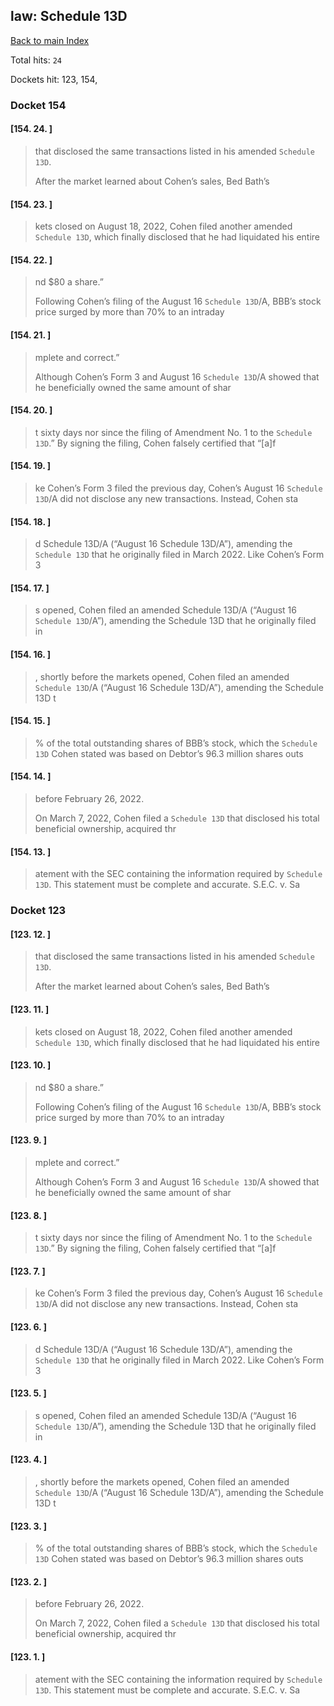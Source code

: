 
## law: Schedule 13D

[Back to main Index](README.md)

Total hits: `24`

Dockets hit: 123, 154, 

### Docket 154

#### [154. 24. ]
>  that disclosed the same transactions listed in his amended `Schedule 13D`. 
> 
> After the market learned about Cohen’s sales, Bed Bath’s

#### [154. 23. ]
> kets closed on August 18, 2022, Cohen filed another amended `Schedule 13D`, which finally disclosed that he had liquidated his entire

#### [154. 22. ]
> nd \$80 a share.” 
> 
> Following Cohen’s filing of the August 16 `Schedule 13D`/A, BBB’s stock price surged by more than 70% to an intraday

#### [154. 21. ]
> mplete and correct.” 
> 
> Although Cohen’s Form 3 and August 16 `Schedule 13D`/A showed that he beneficially owned the same amount of shar

#### [154. 20. ]
> t sixty days nor since the filing of Amendment No. 1 to the `Schedule 13D`.” By signing the filing, Cohen falsely certified that “\[a\]f

#### [154. 19. ]
> ke Cohen’s Form 3 filed the previous day, Cohen’s August 16 `Schedule 13D`/A did not disclose any new transactions. Instead, Cohen sta

#### [154. 18. ]
> d Schedule 13D/A \(“August 16 Schedule 13D/A”\), amending the `Schedule 13D` that he originally filed in March 2022. Like Cohen’s Form 3

#### [154. 17. ]
> s opened, Cohen filed an amended Schedule 13D/A \(“August 16 `Schedule 13D`/A”\), amending the Schedule 13D that he originally filed in

#### [154. 16. ]
> , shortly before the markets opened, Cohen filed an amended `Schedule 13D`/A \(“August 16 Schedule 13D/A”\), amending the Schedule 13D t

#### [154. 15. ]
> % of the total outstanding shares of BBB’s stock, which the `Schedule 13D` Cohen stated was based on Debtor’s 96.3 million shares outs

#### [154. 14. ]
>  before February 26, 2022. 
> 
> On March 7, 2022, Cohen filed a `Schedule 13D` that disclosed his total beneficial ownership, acquired thr

#### [154. 13. ]
> atement with the SEC containing the information required by `Schedule 13D`. This statement must be complete and accurate. S.E.C. v. Sa

### Docket 123

#### [123. 12. ]
>  that disclosed the same transactions listed in his amended `Schedule 13D`. 
> 
> After the market learned about Cohen’s sales, Bed Bath’s

#### [123. 11. ]
> kets closed on August 18, 2022, Cohen filed another amended `Schedule 13D`, which finally disclosed that he had liquidated his entire

#### [123. 10. ]
> nd \$80 a share.” 
> 
> Following Cohen’s filing of the August 16 `Schedule 13D`/A, BBB’s stock price surged by more than 70% to an intraday

#### [123. 9. ]
> mplete and correct.” 
> 
> Although Cohen’s Form 3 and August 16 `Schedule 13D`/A showed that he beneficially owned the same amount of shar

#### [123. 8. ]
> t sixty days nor since the filing of Amendment No. 1 to the `Schedule 13D`.” By signing the filing, Cohen falsely certified that “\[a\]f

#### [123. 7. ]
> ke Cohen’s Form 3 filed the previous day, Cohen’s August 16 `Schedule 13D`/A did not disclose any new transactions. Instead, Cohen sta

#### [123. 6. ]
> d Schedule 13D/A \(“August 16 Schedule 13D/A”\), amending the `Schedule 13D` that he originally filed in March 2022. Like Cohen’s Form 3

#### [123. 5. ]
> s opened, Cohen filed an amended Schedule 13D/A \(“August 16 `Schedule 13D`/A”\), amending the Schedule 13D that he originally filed in

#### [123. 4. ]
> , shortly before the markets opened, Cohen filed an amended `Schedule 13D`/A \(“August 16 Schedule 13D/A”\), amending the Schedule 13D t

#### [123. 3. ]
> % of the total outstanding shares of BBB’s stock, which the `Schedule 13D` Cohen stated was based on Debtor’s 96.3 million shares outs

#### [123. 2. ]
>  before February 26, 2022. 
> 
> On March 7, 2022, Cohen filed a `Schedule 13D` that disclosed his total beneficial ownership, acquired thr

#### [123. 1. ]
> atement with the SEC containing the information required by `Schedule 13D`. This statement must be complete and accurate. S.E.C. v. Sa
